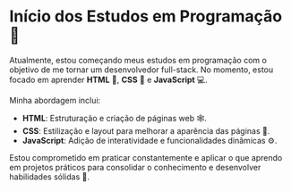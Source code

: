 # Início dos Estudos em Programação 🚀

Atualmente, estou começando meus estudos em programação com o objetivo de me tornar um desenvolvedor full-stack. No momento, estou focado em aprender **HTML** 🧩, **CSS** 🎨 e **JavaScript** 💻.

Minha abordagem inclui:
- **HTML**: Estruturação e criação de páginas web 🕸️.
- **CSS**: Estilização e layout para melhorar a aparência das páginas 🎨.
- **JavaScript**: Adição de interatividade e funcionalidades dinâmicas ⚙️.

Estou comprometido em praticar constantemente e aplicar o que aprendo em projetos práticos para consolidar o conhecimento e desenvolver habilidades sólidas 💪.
